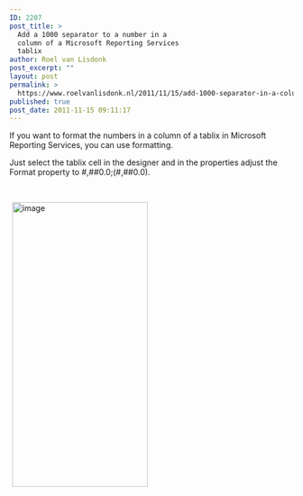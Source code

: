 ```yaml
---
ID: 2207
post_title: >
  Add a 1000 separator to a number in a
  column of a Microsoft Reporting Services
  tablix
author: Roel van Lisdonk
post_excerpt: ""
layout: post
permalink: >
  https://www.roelvanlisdonk.nl/2011/11/15/add-1000-separator-in-a-column-of-a-microsoft-reporting-services-tablix/
published: true
post_date: 2011-11-15 09:11:17
---
```

<p>If you want to format the numbers in a column of a tablix in Microsoft Reporting Services, you can use formatting.</p>  <p>Just select the tablix cell in the designer and in the properties adjust the Format property to #,##0.0;(#,##0.0).</p>  <p>&#160;</p>  <p><a href="http://www.roelvanlisdonk.nl/wp-content/uploads/2011/11/image4.png" rel="lightbox"><img style="background-image: none; border-bottom: 0px; border-left: 0px; margin: 0px 5px; padding-left: 0px; padding-right: 0px; display: inline; border-top: 0px; border-right: 0px; padding-top: 0px" title="image" border="0" alt="image" src="http://www.roelvanlisdonk.nl/wp-content/uploads/2011/11/image_thumb4.png" width="240" height="505" /></a></p>